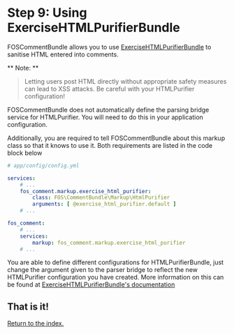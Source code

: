 Step 9: Using ExerciseHTMLPurifierBundle
======================================

FOSCommentBundle allows you to use [ExerciseHTMLPurifierBundle](https://github.com/Exercise/HTMLPurifierBundle)
to sanitise HTML entered into comments.

** Note: **

> Letting users post HTML directly without appropriate safety measures can lead
> to XSS attacks. Be careful with your HTMLPurifier configuration!

FOSCommentBundle does not automatically define the parsing bridge service for
HTMLPurifier. You will need to do this in your application configuration.

Additionally, you are required to tell FOSCommentBundle about this markup class
so that it knows to use it. Both requirements are listed in the code block below

``` yaml
# app/config/config.yml

services:
    # ...
    fos_comment.markup.exercise_html_purifier:
        class: FOS\CommentBundle\Markup\HtmlPurifier
        arguments: [ @exercise_html_purifier.default ]
    # ...

fos_comment:
    # ...
    services:
        markup: fos_comment.markup.exercise_html_purifier
    # ...
```

You are able to define different configurations for HTMLPurifierBundle, just change
the argument given to the parser bridge to reflect the new HTMLPurifier configuration
you have created. More information on this can be found at [ExerciseHTMLPurifierBundle's documentation](https://github.com/Exercise/HTMLPurifierBundle)

## That is it!
[Return to the index.](index.md)
